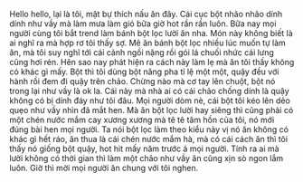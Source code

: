 Hello hello, lại là tôi, mặt bự thích nấu ăn đây. Cái cục bột nhão nhão dính dính như vầy mà làm mưa làm gió bữa giờ hot rần rần luôn. Bữa nay mọi người cùng tôi bắt trend làm bánh bột lọc lười ăn nha. Món này không biết là ai nghĩ ra mà hợp rơ tôi thấy sợ. Mê ăn bánh bột lọc nhiều lúc muốn tự làm ăn, mà tôi suy nghĩ tới cái cảnh ngồi nặng rồi gói lá chuối nhức cái lưng cũng hơi rén. Hên sao nay phát hiện ra cách này làm lẹ mà ăn tôi thấy không có khác gì mấy. Bột thì tôi dùng bột năng pha tỉ lệ một một, quậy đều với hành rồi đem đi quậy trên chảo. Chừng nào mà cơ tay lên chuột, bột nó trong lại như vầy là ok la. Cái này mà nhà ai có cái chảo chống dính là quậy không có bị dính đáy như tôi đâu. Mọi người dòm nè, cái bột tôi kéo lên dẻo quẹo như vầy nhìn đã mắt hen. Mà ăn bột lọc lười hay siêng thì cũng phải có một chén nước mắm cay xương xương mà tê tê tâm hồn của tôi, nó mới đúng bài hen mọi người. Ta nói bột lọc làm theo kiểu này vị nó ăn không có khác gì hết ráo, ăn thua là cái chén nước mắm hà, mà có cái cách ăn thì tôi thấy nó giống bột quậy, hot hit mấy năm trước á mọi người. Tính ra ai mà lười không có thời gian thì làm một chảo như vầy ăn cũng xịn sò ngon lắm luôn. Giờ thì mời mọi người ăn chung với tôi nghen.
